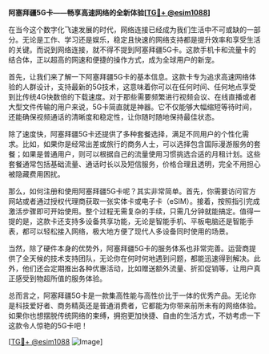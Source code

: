 **阿塞拜疆5G卡——畅享高速网络的全新体验[[TG💪+ @esim1088](https://t.me/s/esim1088)]**

在当今这个数字化飞速发展的时代，网络连接已经成为我们生活中不可或缺的一部分。无论是工作、学习还是娱乐，稳定且快速的网络支持都是提升效率和享受生活的关键。而说到网络连接，就不得不提到阿塞拜疆5G卡。这款手机卡和流量卡的结合体，正以超高的网速和便捷的操作方式，成为全球用户的新宠。

首先，让我们来了解一下阿塞拜疆5G卡的基本信息。这款卡专为追求高速网络体验的人群设计，支持最新的5G技术，这意味着你可以在任何时间、任何地点享受到比传统4G快数倍的下载速度。对于那些需要频繁进行视频会议、在线直播或者大型文件传输的用户来说，5G卡简直就是神器。它不仅能够大幅缩短等待时间，还能确保视频通话的清晰度和稳定性，让你随时随地保持最佳状态。

除了速度快，阿塞拜疆5G卡还提供了多种套餐选择，满足不同用户的个性化需求。比如，如果你是经常出差或旅行的商务人士，可以选择包含国际漫游服务的套餐；如果是普通用户，则可以根据自己的流量使用习惯挑选合适的月租计划。这些套餐通常包括基础流量、通话时长以及短信服务，价格合理且透明，完全不用担心被隐藏费用困扰。

那么，如何注册和使用阿塞拜疆5G卡呢？其实非常简单。首先，你需要访问官方网站或者通过授权代理商获取一张实体卡或电子卡（eSIM）。接着，按照指引完成激活步骤即可开始使用。整个过程无需复杂的手续，只需几分钟就能搞定。值得一提的是，这款卡还支持多设备共享功能，无论是智能手机、平板电脑还是智能手表，都可以轻松接入网络，极大地方便了现代人多设备同时使用的场景。

当然，除了硬件本身的优势外，阿塞拜疆5G卡的服务体系也非常完善。运营商提供了全天候的技术支持团队，无论你在何时何地遇到问题，都能迅速得到解决。此外，他们还会定期推出各种优惠活动，比如赠送额外流量、折扣促销等，让用户真正感受到物超所值的服务体验。

总而言之，阿塞拜疆5G卡是一款集高性能与高性价比于一体的优秀产品。无论你是科技爱好者、商务精英还是普通消费者，它都能为你带来前所未有的网络体验。如果你也想摆脱传统网络的束缚，拥抱更加快捷、自由的生活方式，不妨考虑一下这款令人惊艳的5G卡吧！

[[TG💪+ @esim1088](https://t.me/s/esim1088) ![Image](https://i.postimg.cc/4NQfJmqS/Snipaste-2025-05-13-00-14-12.png)]
